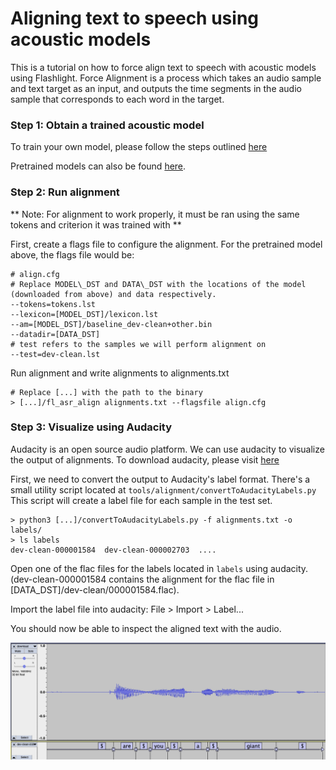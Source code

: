 # Aligning text to speech using acoustic models

This is a tutorial on how to force align text to speech with acoustic models using Flashlight.
Force Alignment is a process which takes an audio sample and text target as an input, and outputs the time segments in the audio sample that corresponds to each word in the target.

### Step 1: Obtain a trained acoustic model

To train your own model, please follow the steps outlined [here](https://github.com/facebookresearch/flashlight/tree/master/flashlight/app/asr/experimental/tutorials/1-librispeech_clean)

Pretrained models can also be found [here](https://github.com/facebookresearch/wav2letter/tree/master/recipes/lexicon_free/librispeech#acoustic-model).

### Step 2: Run alignment

** Note: For alignment to work properly, it must be ran using the same tokens and criterion it was trained with **

First, create a flags file to configure the alignment. For the pretrained model above, the flags file would be:

```
# align.cfg
# Replace MODEL\_DST and DATA\_DST with the locations of the model (downloaded from above) and data respectively.
--tokens=tokens.lst
--lexicon=[MODEL_DST]/lexicon.lst
--am=[MODEL_DST]/baseline_dev-clean+other.bin
--datadir=[DATA_DST]
# test refers to the samples we will perform alignment on
--test=dev-clean.lst
```

Run alignment and write alignments to alignments.txt

```shell
# Replace [...] with the path to the binary
> [...]/fl_asr_align alignments.txt --flagsfile align.cfg
```

### Step 3: Visualize using Audacity

Audacity is an open source audio platform.
We can use audacity to visualize the output of alignments.
To download audacity, please visit [here](https://www.audacityteam.org/)

First, we need to convert the output to Audacity's label format.
There's a small utility script located at `tools/alignment/convertToAudacityLabels.py`
This script will create a label file for each sample in the test set.

```shell
> python3 [...]/convertToAudacityLabels.py -f alignments.txt -o labels/
> ls labels
dev-clean-000001584  dev-clean-000002703  ....
```

Open one of the flac files for the labels located in `labels` using audacity. (dev-clean-000001584 contains the alignment for the flac file in [DATA_DST]/dev-clean/000001584.flac).

Import the label file into audacity:
File > Import > Label...

You should now be able to inspect the aligned text with the audio.

![alt text](alignment_example.png)
